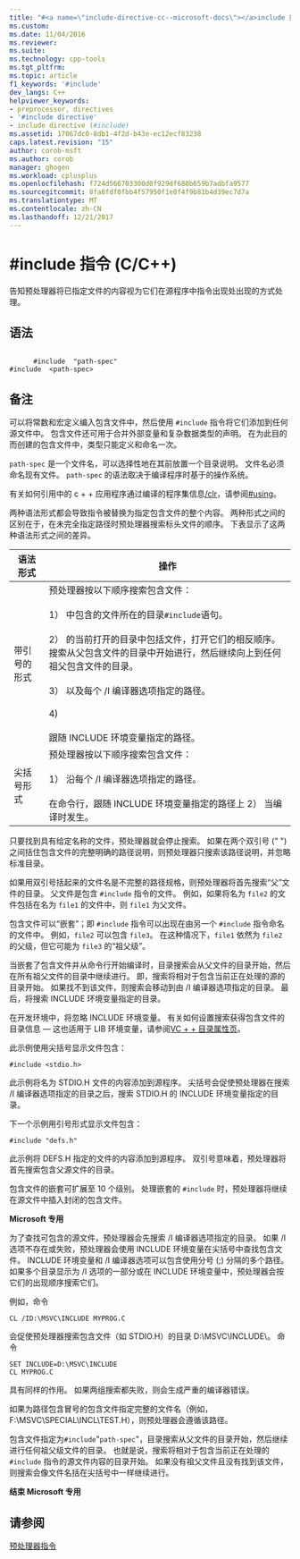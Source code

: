 ```yaml
---
title: "#<a name=\"include-directive-cc--microsoft-docs\"></a>include 指令 （C/c + +） |Microsoft 文档"
ms.custom: 
ms.date: 11/04/2016
ms.reviewer: 
ms.suite: 
ms.technology: cpp-tools
ms.tgt_pltfrm: 
ms.topic: article
f1_keywords: '#include'
dev_langs: C++
helpviewer_keywords:
- preprocessor, directives
- '#include directive'
- include directive (#include)
ms.assetid: 17067dc0-8db1-4f2d-b43e-ec12ecf83238
caps.latest.revision: "15"
author: corob-msft
ms.author: corob
manager: ghogen
ms.workload: cplusplus
ms.openlocfilehash: f724d566703300d0f929df680b659b7adbfa9577
ms.sourcegitcommit: 8fa8fdf0fbb4f57950f1e8f4f9b81b4d39ec7d7a
ms.translationtype: MT
ms.contentlocale: zh-CN
ms.lasthandoff: 12/21/2017
---
```

# <a name="include-directive-cc"></a>#include 指令 (C/C++)
告知预处理器将已指定文件的内容视为它们在源程序中指令出现处出现的方式处理。  
  
## <a name="syntax"></a>语法  
  
```  
  
      #include  "path-spec"  
#include  <path-spec>  
```  
  
## <a name="remarks"></a>备注  
 可以将常数和宏定义编入包含文件中，然后使用 `#include` 指令将它们添加到任何源文件中。 包含文件还可用于合并外部变量和复杂数据类型的声明。 在为此目的而创建的包含文件中，类型只能定义和命名一次。  
  
 `path-spec` 是一个文件名，可以选择性地在其前放置一个目录说明。 文件名必须命名现有文件。 `path-spec` 的语法取决于编译程序时基于的操作系统。  
  
 有关如何引用中的 c + + 应用程序通过编译的程序集信息[/clr](../build/reference/clr-common-language-runtime-compilation.md)，请参阅[#using](../preprocessor/hash-using-directive-cpp.md)。  
  
 两种语法形式都会导致指令被替换为指定包含文件的整个内容。 两种形式之间的区别在于，在未完全指定路径时预处理器搜索标头文件的顺序。 下表显示了这两种语法形式之间的差异。  
  
|语法形式|操作|  
|-----------------|------------|  
|带引号的形式|预处理器按以下顺序搜索包含文件：<br /><br /> 1） 中包含的文件所在的目录`#include`语句。<br /><br /> 2） 的当前打开的目录中包括文件，打开它们的相反顺序。 搜索从父包含文件的目录中开始进行，然后继续向上到任何祖父包含文件的目录。<br /><br /> 3） 以及每个 /I 编译器选项指定的路径。<br /><br /> 4)<br /><br /> 跟随 INCLUDE 环境变量指定的路径。|  
|尖括号形式|预处理器按以下顺序搜索包含文件：<br /><br /> 1） 沿每个 /I 编译器选项指定的路径。<br /><br /> 在命令行，跟随 INCLUDE 环境变量指定的路径上 2） 当编译时发生。|  
  
 只要找到具有给定名称的文件，预处理器就会停止搜索。 如果在两个双引号 (" ") 之间括住包含文件的完整明确的路径说明，则预处理器只搜索该路径说明，并忽略标准目录。  
  
 如果用双引号括起来的文件名是不完整的路径规格，则预处理器将首先搜索“父”文件的目录。 父文件是包含 `#include` 指令的文件。 例如，如果将名为 `file2` 的文件包括在名为 `file1` 的文件中，则 `file1` 为父文件。  
  
 包含文件可以“嵌套”；即 `#include` 指令可以出现在由另一个 `#include` 指令命名的文件中。 例如，`file2` 可以包含 `file3`。 在这种情况下，`file1` 依然为 `file2` 的父级，但它可能为 `file3` 的“祖父级”。  
  
 当嵌套了包含文件并从命令行开始编译时，目录搜索会从父文件的目录开始，然后在所有祖父文件的目录中继续进行。 即，搜索将相对于包含当前正在处理的源的目录开始。 如果找不到该文件，则搜索会移动到由 /I 编译器选项指定的目录。 最后，将搜索 INCLUDE 环境变量指定的目录。  
  
 在开发环境中，将忽略 INCLUDE 环境变量。 有关如何设置搜索获得包含文件的目录信息 — 这也适用于 LIB 环境变量，请参阅[VC + + 目录属性页](../ide/vcpp-directories-property-page.md)。  
  
 此示例使用尖括号显示文件包含：  
  
```  
#include <stdio.h>  
```  
  
 此示例将名为 STDIO.H 文件的内容添加到源程序。 尖括号会促使预处理器在搜索 /I 编译器选项指定的目录之后，搜索 STDIO.H 的 INCLUDE 环境变量指定的目录。  
  
 下一个示例用引号形式显示文件包含：  
  
```  
#include "defs.h"  
```  
  
 此示例将 DEFS.H 指定的文件的内容添加到源程序。 双引号意味着，预处理器将首先搜索包含父源文件的目录。  
  
 包含文件的嵌套可扩展至 10 个级别。 处理嵌套的 `#include` 时，预处理器将继续在源文件中插入封闭的包含文件。  
  
 **Microsoft 专用**  
  
 为了查找可包含的源文件，预处理器会先搜索 /I 编译器选项指定的目录。 如果 /I 选项不存在或失败，预处理器会使用 INCLUDE 环境变量在尖括号中查找包含文件。 INCLUDE 环境变量和 /I 编译器选项可以包含使用分号 (;) 分隔的多个路径。 如果多个目录显示为 /I 选项的一部分或在 INCLUDE 环境变量中，预处理器会按它们的出现顺序搜索它们。  
  
 例如，命令  
  
```  
CL /ID:\MSVC\INCLUDE MYPROG.C  
```  
  
 会促使预处理器搜索包含文件（如 STDIO.H）的目录 D:\MSVC\INCLUDE\。 命令  
  
```  
SET INCLUDE=D:\MSVC\INCLUDE  
CL MYPROG.C  
```  
  
 具有同样的作用。 如果两组搜索都失败，则会生成严重的编译器错误。  
  
 如果为路径包含冒号的包含文件指定完整的文件名（例如，F:\MSVC\SPECIAL\INCL\TEST.H），则预处理器会遵循该路径。  
  
 包含文件指定为`#include`"`path-spec`"，目录搜索从父文件的目录开始，然后继续进行任何祖父级文件的目录。 也就是说，搜索将相对于包含当前正在处理的 `#include` 指令的源文件内容的目录开始。 如果没有祖父文件且没有找到该文件，则搜索会像文件名括在尖括号中一样继续进行。  
  
 **结束 Microsoft 专用**  
  
## <a name="see-also"></a>请参阅  
 [预处理器指令](../preprocessor/preprocessor-directives.md)